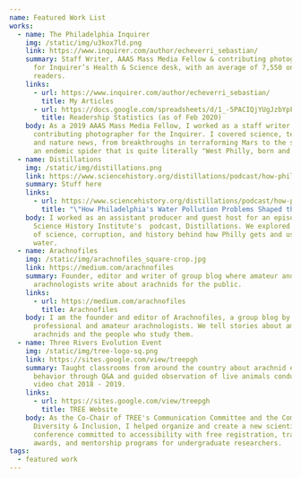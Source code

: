 ```yaml
---
name: Featured Work List
works:
  - name: The Philadelphia Inquirer
    img: /static/img/u3kox7ld.png
    link: https://www.inquirer.com/author/echeverri_sebastian/
    summary: Staff Writer, AAAS Mass Media Fellow & contributing photographer. Wrote
      for Inquirer’s Health & Science desk, with an average of 7,550 online
      readers.
    links:
      - url: https://www.inquirer.com/author/echeverri_sebastian/
        title: My Articles
      - url: https://docs.google.com/spreadsheets/d/1_-5PACIQjYUgJzbYpFs_BtYk7ijRwPo2vrU4HwYhNTU/edit?usp=sharing
        title: Readership Statistics (as of Feb 2020)
    body: As a 2019 AAAS Mass Media Fellow, I worked as a staff writer and
      contributing photographer for the Inquirer. I covered science, technology,
      and nature news, from breakthroughs in terraforming Mars to the story of
      an endemic spider that is quite literally "West Philly, born and raised".
  - name: Distillations
    img: /static/img/distillations.png
    link: https://www.sciencehistory.org/distillations/podcast/how-philadelphias-water-pollution-problems-shaped-the-city
    summary: Stuff here
    links:
      - url: https://www.sciencehistory.org/distillations/podcast/how-philadelphias-water-pollution-problems-shaped-the-city
        title: "\"How Philadelphia's Water Pollution Problems Shaped the City\""
    body: I worked as an assistant producer and guest host for an episode of the
      Science History Institute's  podcast, Distillations. We explored the saga
      of science, corruption, and history behind how Philly gets and uses its
      water.
  - name: Arachnofiles
    img: /static/img/arachnofiles_square-crop.jpg
    link: https://medium.com/arachnofiles
    summary: Founder, editor and writer of group blog where amateur and professional
      arachnologists write about arachnids for the public.
    links:
      - url: https://medium.com/arachnofiles
        title: Arachnofiles
    body: I am the founder and editor of Arachnofiles, a group blog by a mix of
      professional and amateur arachnologists. We tell stories about amazing
      arachnids and the people who study them.
  - name: Three Rivers Evolution Event
    img: /static/img/tree-logo-sq.png
    link: https://sites.google.com/view/treepgh
    summary: Taught classrooms from around the country about arachnid ecology and
      behavior through Q&A and guided observation of live animals conducted via
      video chat 2018 - 2019.
    links:
      - url: https://sites.google.com/view/treepgh
        title: TREE Website
    body: As the Co-Chair of TREE's Communication Committee and the Committee for
      Diversity & Inclusion, I helped organize and create a new scientific
      conference committed to accessibility with free registration, travel
      awards, and mentorship programs for undergraduate researchers.
tags:
  - featured work
---
```

